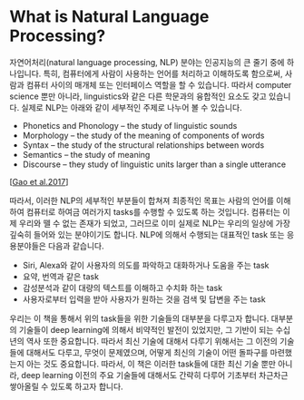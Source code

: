 # What is Natural Language Processing?

자연어처리(natural language processing, NLP) 분야는 인공지능의 큰 줄기 중에 하나입니다. 특히, 컴퓨터에게 사람이 사용하는 언어를 처리하고 이해하도록 함으로써, 사람과 컴퓨터 사이의 매개체 또는 인터페이스 역할을 할 수 있습니다. 따라서 computer science 뿐만 아니라, linguistics와 같은 다른 학문과의 융합적인 요소도 갖고 있습니다. 실제로 NLP는 아래와 같이 세부적인 주제로 나누어 볼 수 있습니다.

- Phonetics and Phonology – the study of linguistic sounds
- Morphology – the study of the meaning of components of words
- Syntax – the study of the structural relationships between words
- Semantics – the study of meaning
- Discourse – they study of linguistic units larger than a single utterance

[[Gao et al.2017](https://www.microsoft.com/en-us/research/wp-content/uploads/2017/07/dl-summer-school-2017.-Jianfeng-Gao.v2.pdf)]

따라서, 이러한 NLP의 세부적인 부분들이 합쳐져 최종적인 목표는 사람의 언어를 이해하여 컴퓨터로 하여금 여러가지 tasks를 수행할 수 있도록 하는 것입니다. 컴퓨터는 이제 우리와 뗄 수 없는 존재가 되었고, 그러므로 이미 실제로 NLP는 우리의 일상에 가장 깊숙히 들어와 있는 분야이기도 합니다. NLP에 의해서 수행되는 대표적인 task 또는 응용분야들은 다음과 같습니다.

- Siri, Alexa와 같이 사용자의 의도를 파악하고 대화하거나 도움을 주는 task
- 요약, 번역과 같은 task
- 감성분석과 같이 대량의 텍스트를 이해하고 수치화 하는 task
- 사용자로부터 입력을 받아 사용자가 원하는 것을 검색 및 답변을 주는 task

우리는 이 책을 통해서 위의 task들을 위한 기술들의 대부분을 다루고자 합니다. 대부분의 기술들이 deep learning에 의해서 비약적인 발전이 있었지만, 그 기반이 되는 수십년의 역사 또한 중요합니다. 따라서 최신 기술에 대해서 다루기 위해서는 그 이전의 기술들에 대해서도 다루고, 무엇이 문제였으며, 어떻게 최신의 기술이 어떤 돌파구를 마련했는지 아는 것도 중요합니다. 따라서, 이 책은 이러한 task들에 대한 최신 기술 뿐만 아니라, deep learning 이전의 주요 기술들에 대해서도 간략히 다루어 기초부터 차근차근 쌓아올릴 수 있도록 하고자 합니다.